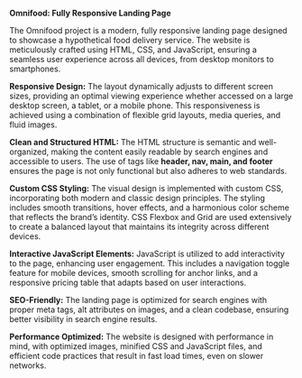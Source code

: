 **Omnifood: Fully Responsive Landing Page**

The Omnifood project is a modern, fully responsive landing page designed to showcase a hypothetical food delivery service. The website is meticulously crafted using HTML, CSS, and JavaScript, ensuring a seamless user experience across all devices, from desktop monitors to smartphones.

**Responsive Design:** The layout dynamically adjusts to different screen sizes, providing an optimal viewing experience whether accessed on a large desktop screen, a tablet, or a mobile phone. This responsiveness is achieved using a combination of flexible grid layouts, media queries, and fluid images.

**Clean and Structured HTML:** The HTML structure is semantic and well-organized, making the content easily readable by search engines and accessible to users. The use of tags like **header, nav, main, and footer** ensures the page is not only functional but also adheres to web standards.

**Custom CSS Styling:** The visual design is implemented with custom CSS, incorporating both modern and classic design principles. The styling includes smooth transitions, hover effects, and a harmonious color scheme that reflects the brand’s identity. CSS Flexbox and Grid are used extensively to create a balanced layout that maintains its integrity across different devices.

**Interactive JavaScript Elements:** JavaScript is utilized to add interactivity to the page, enhancing user engagement. This includes a navigation toggle feature for mobile devices, smooth scrolling for anchor links, and a responsive pricing table that adapts based on user interactions.

**SEO-Friendly:** The landing page is optimized for search engines with proper meta tags, alt attributes on images, and a clean codebase, ensuring better visibility in search engine results.

**Performance Optimized:** The website is designed with performance in mind, with optimized images, minified CSS and JavaScript files, and efficient code practices that result in fast load times, even on slower networks.
